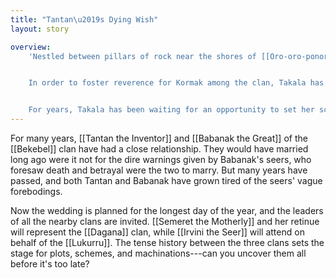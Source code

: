 ```yaml
---
title: "Tantan\u2019s Dying Wish"
layout: story

overview:
    'Nestled between pillars of rock near the shores of [[Oro-oro-ponoro-poron]], a scheme has been brewing in the mind of [[Takala the Spellmaster]]. Takala is a powerful and respected member of the [[Dagana]] clan and an advisor to their leader [[Semeret the Motherly]]. Knowing that [[Dagana the Azure Death]] is nearing the end of her life, many Dagana clan members have begun plotting to replace her with their favored successor. Takala and others wish for the strength and protection of [[Kormak the Havoc Raiser]] and want him to be their clan''s next overlord. Kormak is fierce and ruthless, much like Dagana once was, and his followers believe he would lead them to greatness. However, Kormak does not yet hold respect from the majority of the clan---in particular, [[Semeret the Motherly]] despises Kormak and would like nothing better than to see him perish during one of his frequent fights.


    In order to foster reverence for Kormak among the clan, Takala has devised a plan with the aid of an assassin named [[Hitch]]. Their plan is to take advantage of the existing enmity between the [[Bekebel]] and the [[Lukurru]] clans and to spark a war between them. By joining forces with the Bekebel clan, [[Kormak the Havoc Raiser]] could lead the Dagana clan to a great victory over the Lukurru. Kormak prefers to fight the Lukurru because he knows that [[Tuvdak the Magnificent]], overlord and protector of the Bekebel clan, is one of the few dragons on Oro-oro-ponoro-poron that could defeat him in single combat. Defeating the Lukurru would also allow the Dagana clan to occupy their territories, expanding into the lush jungles.


    For years, Takala has been waiting for an opportunity to set her scheme in motion, and now she sees the perfect opportunity to do so at Tantan and Babanak''s wedding. With the [[Lukurru]] present in [[Bekebel Citadel:Bekebel]], the Bekebel will already be wary and suspicious of their ancient enemies. So, both to weaken the Bekebel clan and to inspire vengeance against the Lukurru, Takala hired the killer [[Hitch]] to assassinate both Tantan and Babanak. Even if Hitch fails, she expects the attack to spark a fierce retribution from the Bekebel.'
---
```


For many years, [[Tantan the Inventor]] and [[Babanak the Great]] of the [[Bekebel]] clan have had a close relationship. They would have married long ago were it not for the dire warnings given by Babanak's seers, who foresaw death and betrayal were the two to marry. But many years have passed, and both Tantan and Babanak have grown tired of the seers' vague forebodings.

Now the wedding is planned for the longest day of the year, and the leaders of all the nearby clans are invited. [[Semeret the Motherly]] and her retinue will represent the [[Dagana]] clan, while [[Irvini the Seer]] will attend on behalf of the [[Lukurru]]. The tense history between the three clans sets the stage for plots, schemes, and machinations---can you uncover them all before it's too late?
